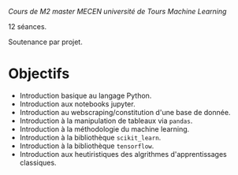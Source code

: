 *Cours de M2 master MECEN université de Tours Machine Learning*

12 séances.

Soutenance par projet.

# Objectifs

- Introduction basique au langage Python.
- Introduction aux notebooks jupyter.
- Introduction au webscraping/constitution d'une base de donnée.
- Introduction à la manipulation de tableaux via `pandas`.
- Introduction à la méthodologie du machine learning.
- Introduction à la bibliothèque `scikit_learn`.
- Introduction à la bibliothèque `tensorflow`.
- Introduction aux heutiristiques des algrithmes d'apprentissages classiques.


